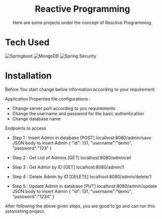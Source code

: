 <div align="center">
      <h1>Reactive Programming</h1>
Here are some projects under the concept of Reactive Programming. 
</div>

# Tech Used

![Springboot](https://img.shields.io/badge/Spring_Boot-F2F4F9?style=for-the-badge&logo=spring-boot) ![MongoDB](https://img.shields.io/badge/MongoDB-4EA94B?style=for-the-badge&logo=mongodb&logoColor=white) ![Spring Security](https://img.shields.io/badge/Spring_Security-6DB33F?style=for-the-badge&logo=Spring-Security&logoColor=white)
      
# Installation

Before You start change below information according to your requirement.

Application.Properties file configurations : 
* Change server port according to you requirements
* Change the username and password for the basic authentication
* Change database name 

Endpoints to access 

*	Step 1 : Insert Admin in database [POST]
	localhost:8080/admin/save
	JSON body to insert Admin 
		{
			"id": 131,
			"username":"demo",
			"password":"123"
		}
	

*	Step 2 : Get List of Admins [GET]
	localhost:8080/admin/all


*	Step 3 : Get Admin by ID [GET]
	localhost:8080/admin/1
	
*	Step 4 : Delete Admin by ID [DELETE]
	localhost:8080/admin/delete/1
	
*	Step 5 : Update Admin in database [PUT]
	localhost:8080/admin/update
	JSON body to insert Admin 
		{
			"id": 131,
			"username":"demo",
			"password":"1234"
		}

After following the above given steps, you are good to go and can run this astonishing project.
    
